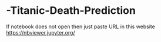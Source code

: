 # -Titanic-Death-Prediction

If notebook does not open then just paste URL in this website https://nbviewer.jupyter.org/
